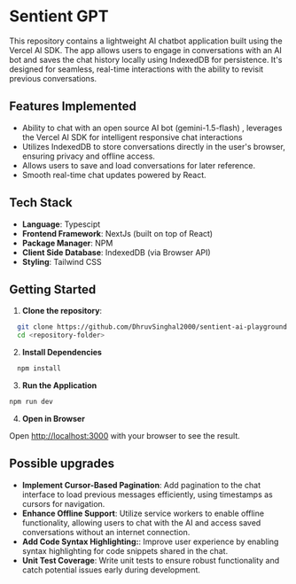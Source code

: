 # Sentient GPT 
This repository contains a lightweight AI chatbot application built using the Vercel AI SDK. The app allows users to engage in conversations with an AI bot and saves the chat history locally using IndexedDB for persistence. It's designed for seamless, real-time interactions with the ability to revisit previous conversations.

## Features Implemented
- Ability to chat with an open source AI bot (gemini-1.5-flash) , leverages the Vercel AI SDK for intelligent responsive chat interactions
- Utilizes IndexedDB to store conversations directly in the user's browser, ensuring privacy and offline access.
- Allows users to save and load conversations for later reference.
- Smooth real-time chat updates powered by React.

## Tech Stack
- **Language**: Typescipt
- **Frontend Framework**:  NextJs (built on top of React)
- **Package Manager**: NPM
- **Client Side Database**: IndexedDB (via Browser API) 
- **Styling**: Tailwind CSS

## Getting Started

1. **Clone the repository**: 
```bash
  git clone https://github.com/DhruvSinghal2000/sentient-ai-playground.git
  cd <repository-folder> 
```

2. **Install Dependencies**
```bash
  npm install
``` 

3. **Run the Application**
```bash
npm run dev
```

4. **Open in Browser**

  Open [http://localhost:3000](http://localhost:3000) with your browser to see the result.



## Possible upgrades
- **Implement Cursor-Based Pagination**: Add pagination to the chat interface to load previous messages efficiently, using timestamps as cursors for navigation.
- **Enhance Offline Support**: Utilize service workers to enable offline functionality, allowing users to chat with the AI and access saved conversations without an internet connection.
- **Add Code Syntax Highlighting:**: Improve user experience by enabling syntax highlighting for code snippets shared in the chat.
- **Unit Test Coverage**: Write unit tests to ensure robust functionality and catch potential issues early during development.
